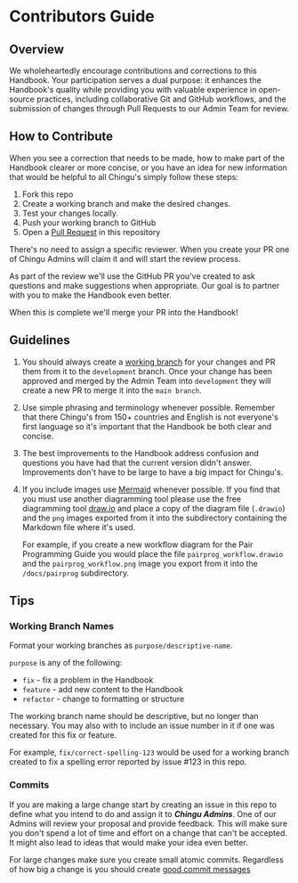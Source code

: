 # Contributors Guide

## Overview

We wholeheartedly encourage contributions and corrections to this Handbook. Your participation serves a dual purpose: it enhances the Handbook's quality while providing you with valuable experience in open-source practices, including collaborative Git and GitHub workflows, and the submission of changes through Pull Requests to our Admin Team for review.

## How to Contribute

When you see a correction that needs to be made, how to make part of the
Handbook clearer or more concise, or you have an idea for new information
that would be helpful to all Chingu's simply follow these steps:

1. Fork this repo
2. Create a working branch and make the desired changes.
3. Test your changes locally.
4. Push your working branch to GitHub
5. Open a [Pull Request](https://docs.github.com/en/pull-requests/collaborating-with-pull-requests/proposing-changes-to-your-work-with-pull-requests/creating-a-pull-request-from-a-fork)
   in this repository

There's no need to assign a specific reviewer. When you create your PR one of
Chingu Admins will claim it and will start the review process.

As part of the review we'll use the GitHub PR you've created to ask questions
and make suggestions when appropriate. Our goal is to partner with you to make
the Handbook even better.

When this is complete we'll merge your PR into the Handbook!

## Guidelines

1. You should always create a [working branch](#working-branch-names) for your
   changes and PR them from it to the `development` branch. Once your change has
   been approved and merged by the Admin Team into `development` they will create
   a new PR to merge it into the `main branch`.

2. Use simple phrasing and terminology whenever possible. Remember that there
   Chingu's from 150+ countries and English is not everyone's first language so
   it's important that the Handbook be both clear and concise.

3. The best improvements to the Handbook address confusion and questions you
   have had that the current version didn't answer. Improvements don't have to be
   large to have a big impact for Chingu's.

4. If you include images use [Mermaid](https://mermaid.js.org/intro/) whenever
   possible. If you find that you must use another diagramming tool please use
   the free diagramming tool [draw.io](https://www.drawio.com/) and place a copy
   of the diagram file (`.drawio`) and the `png` images exported from it into the
   subdirectory containing the Markdown file where it's used.

   For example, if you create a new workflow diagram for the Pair Programming
   Guide you would place the file `pairprog_workflow.drawio` and the
   `pairprog_workflow.png` image you export from it into the `/docs/pairprog`
   subdirectory.

## Tips

### Working Branch Names

Format your working branches as `purpose/descriptive-name`.

`purpose` is any of the following:

- `fix` - fix a problem in the Handbook
- `feature` - add new content to the Handbook
- `refactor` - change to formatting or structure

The working branch name should be descriptive, but no longer than necessary.
You may also with to include an issue number in it if one was created for
this fix or feature.

For example, `fix/correct-spelling-123` would be used for a working branch
created to fix a spelling error reported by issue #123 in this repo.

### Commits

If you are making a large change start by creating an issue in this repo to
define what you intend to do and assign it to **_Chingu Admins_**. One of our
Admins will review your proposal and provide feedback. This will make sure
you don't spend a lot of time and effort on a change that can't be
accepted. It might also lead to ideas that would make your idea even better.

For large changes make sure you create small atomic commits. Regardless of how
big a change is you should create [good commit messages](https://chiamakaikeanyi.dev/how-to-write-good-git-commit-messages/)

